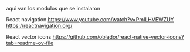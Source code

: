 aqui van los modulos que se instalaron

React navigation
https://www.youtube.com/watch?v=PmILHVEWZUY
https://reactnavigation.org/

React vector icons
https://github.com/oblador/react-native-vector-icons?tab=readme-ov-file
